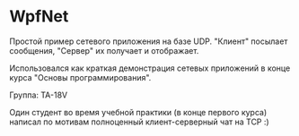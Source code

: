# WpfNet
Простой пример сетевого приложения на базе UDP.
"Клиент" посылает сообщения, "Сервер" их получает и отображает.

Использовался как краткая демонстрация сетевых приложений в конце курса "Основы программирования".

Группа: TA-18V

Один студент во время учебной практики (в конце первого курса) написал по мотивам полноценный клиент-серверный чат на TCP :)